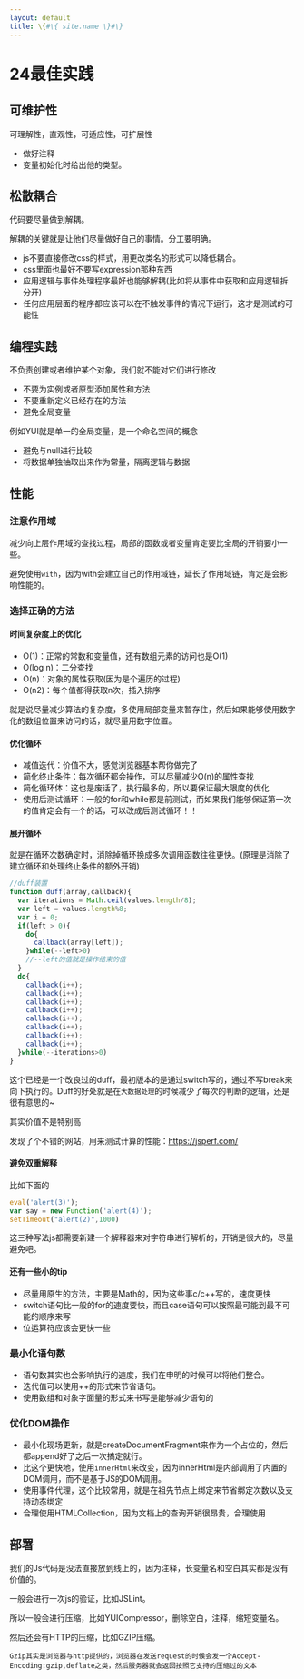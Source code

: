 ```yaml
---
layout: default
title: \{#\{ site.name \}#\}
---
```

# 24最佳实践

## 可维护性
可理解性，直观性，可适应性，可扩展性

 - 做好注释
 - 变量初始化时给出他的类型。

## 松散耦合
代码要尽量做到解耦。

解耦的关键就是让他们尽量做好自己的事情。分工要明确。

 - js不要直接修改css的样式，用更改类名的形式可以降低耦合。
 - css里面也最好不要写expression那种东西
 - 应用逻辑与事件处理程序最好也能够解耦(比如将从事件中获取和应用逻辑拆分开)
 - 任何应用层面的程序都应该可以在不触发事件的情况下运行，这才是测试的可能性

## 编程实践
不负责创建或者维护某个对象，我们就不能对它们进行修改

 - 不要为实例或者原型添加属性和方法
 - 不要重新定义已经存在的方法
 - 避免全局变量

例如YUI就是单一的全局变量，是一个命名空间的概念

 - 避免与null进行比较
 - 将数据单独抽取出来作为常量，隔离逻辑与数据

## 性能
### 注意作用域
减少向上层作用域的查找过程，局部的函数或者变量肯定要比全局的开销要小一些。

避免使用`with`，因为with会建立自己的作用域链，延长了作用域链，肯定是会影响性能的。

### 选择正确的方法
#### 时间复杂度上的优化

 - O(1)：正常的常数和变量值，还有数组元素的访问也是O(1)
 - O(log n)：二分查找
 - O(n)：对象的属性获取(因为是个遍历的过程)
 - O(n2)：每个值都得获取n次，插入排序

就是说尽量减少算法的复杂度，多使用局部变量来暂存住，然后如果能够使用数字化的数组位置来访问的话，就尽量用数字位置。

#### 优化循环

 - 减值迭代：价值不大，感觉浏览器基本帮你做完了
 - 简化终止条件：每次循环都会操作，可以尽量减少O(n)的属性查找
 - 简化循环体：这也是废话了，执行最多的，所以要保证最大限度的优化
 - 使用后测试循环：一般的for和while都是前测试，而如果我们能够保证第一次的值肯定会有一个的话，可以改成后测试循环！！

#### 展开循环
就是在循环次数确定时，消除掉循环换成多次调用函数往往更快。(原理是消除了建立循环和处理终止条件的额外开销)

```javascript
//duff装置
function duff(array,callback){
  var iterations = Math.ceil(values.length/8);
  var left = values.length%8;
  var i = 0;
  if(left > 0){
    do{
      callback(array[left]);
    }while(--left>0)
    //--left的值就是操作结束的值
  }
  do{
    callback(i++);
    callback(i++);
    callback(i++);
    callback(i++);
    callback(i++);
    callback(i++);
    callback(i++);
    callback(i++);
  }while(--iterations>0)
}
```

这个已经是一个改良过的duff，最初版本的是通过switch写的，通过不写break来向下执行的。Duff的好处就是在`大数据处理`的时候减少了每次的判断的逻辑，还是很有意思的~

其实价值不是特别高

发现了个不错的网站，用来测试计算的性能：https://jsperf.com/

#### 避免双重解释
比如下面的

```javascript
eval('alert(3)');
var say = new Function('alert(4)');
setTimeout("alert(2)",1000)
```

这三种写法js都需要新建一个解释器来对字符串进行解析的，开销是很大的，尽量避免吧。

#### 还有一些小的tip

 - 尽量用原生的方法，主要是Math的，因为这些事c/c++写的，速度更快
 - switch语句比一般的for的速度要快，而且case语句可以按照最可能到最不可能的顺序来写
 - 位运算符应该会更快一些

### 最小化语句数

 - 语句数其实也会影响执行的速度，我们在申明的时候可以将他们整合。
 - 迭代值可以使用++的形式来节省语句。
 - 使用数组和对象字面量的形式来书写是能够减少语句的

### 优化DOM操作

 - 最小化现场更新，就是createDocumentFragment来作为一个占位的，然后都append好了之后一次搞定就行。
 - 比这个更快地，使用`innerHtml`来改变，因为innerHtml是内部调用了内置的DOM调用，而不是基于JS的DOM调用。
 - 使用事件代理，这个比较常用，就是在祖先节点上绑定来节省绑定次数以及支持动态绑定
 - 合理使用HTMLCollection，因为文档上的查询开销很昂贵，合理使用

## 部署
我们的Js代码是没法直接放到线上的，因为注释，长变量名和空白其实都是没有价值的。

一般会进行一次js的验证，比如JSLint。

所以一般会进行压缩，比如YUICompressor，删除空白，注释，缩短变量名。

然后还会有HTTP的压缩，比如GZIP压缩。

    Gzip其实是浏览器与http提供的，浏览器在发送request的时候会发一个Accept-Encoding:gzip,deflate之类，然后服务器就会返回按照它支持的压缩过的文本
